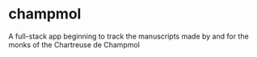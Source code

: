# champmol
A full-stack app beginning to track the manuscripts made by and for the monks of the Chartreuse de Champmol
